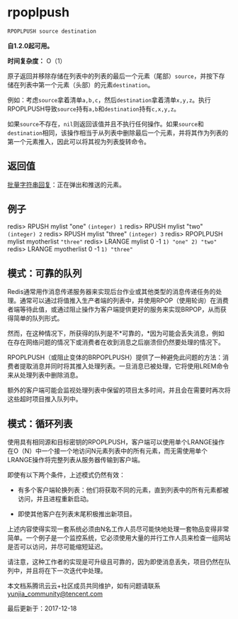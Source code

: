 # rpoplpush

```javascript
RPOPLPUSH source destination
```

**自1.2.0起可用。**

**时间复杂度：** O（1）

原子返回并移除存储在列表中的列表的最后一个元素（尾部）`source`，并按下存储在列表中第一个元素（头部）的元素`destination`。

例如：考虑`source`拿着清单`a,b,c`，然后`destination`拿着清单`x,y,z`。执行RPOPLPUSH导致`source`持有`a,b`和`destination`持有`c,x,y,z`。

如果`source`不存在，`nil`则返回该值并且不执行任何操作。如果`source`和`destination`相同，该操作相当于从列表中删除最后一个元素，并将其作为列表的第一个元素推入，因此可以将其视为列表旋转命令。

## 返回值

[批量字符串回复](https://redis.io/topics/protocol#bulk-string-reply)：正在弹出和推送的元素。

## 例子

redis> RPUSH mylist "one" `(integer) 1` redis> RPUSH mylist "two" `(integer) 2` redis> RPUSH mylist "three" `(integer) 3` redis> RPOPLPUSH mylist myotherlist `"three"` redis> LRANGE mylist 0 -1 `1) "one" 2) "two"` redis> LRANGE myotherlist 0 -1 `1) "three"`

## 模式：可靠的队列

Redis通常用作消息传递服务器来实现后台作业或其他类型的消息传递任务的处理。通常可以通过将值推入生产者端的列表中，并使用RPOP（使用轮询）在消费者端等待此值，或通过阻止操作为客户端提供更好的服务来实现BRPOP，从而获得简单的队列形式。

然而，在这种情况下，所获得的队列是不*可靠的，*因为可能会丢失消息，例如在存在网络问题的情况下或消费者在收到消息之后崩溃但仍然要处理的情况下。

RPOPLPUSH（或阻止变体的BRPOPLPUSH）提供了一种避免此问题的方法：消费者提取消息并同时将其推入处理列表。一旦消息已被处理，它将使用LREM命令来从处理列表中删除消息。

额外的客户端可能会监视处理列表中保留的项目太多时间，并且会在需要时再次将这些超时项目推入队列中。

## 模式：循环列表

使用具有相同源和目标密钥的RPOPLPUSH，客户端可以使用单个LRANGE操作在O（N）中一个接一个地访问N元素列表中的所有元素，而无需使用单个LRANGE操作将完整列表从服务器传输到客户端。

即使有以下两个条件，上述模式仍然有效：

- 有多个客户端轮换列表：他们将获取不同的元素，直到列表中的所有元素都被访问，并且进程重新启动。

- 即使其他客户在列表末尾积极推出新项目。

上述内容使得实现一套系统必须由N名工作人员尽可能快地处理一套物品变得非常简单。一个例子是一个监控系统，它必须使用大量的并行工作人员来检查一组网站是否可以访问，并尽可能缩短延迟。

请注意，这种工作者的实现是可升级且可靠的，因为即使消息丢失，项目仍然在队列中，并且将在下一次迭代中处理。

本文档系腾讯云云+社区成员共同维护，如有问题请联系 yunjia_community@tencent.com

最后更新于：2017-12-18